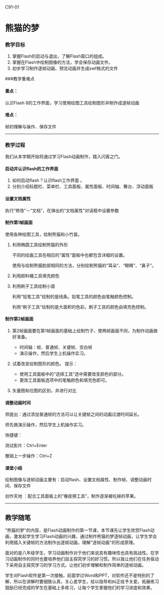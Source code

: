 C91-01

# 熊猫的梦

### 教学目标
1. 掌握Flash的启动与退出，了解Flash窗口的组成。
2. 掌握在Flash中绘制图像的方法，学会保存动画文件。
3. 初步学习制作逐帧动画、预览动画并生成swf格式的文件

###教学重难点
#### 重点：
认识Flash 8的工作界面，学习使用绘图工具绘制图形并制作成逐帧动画
#### 难点：
帧的理解与操作、保存文件

---

### 教学过程

我们从本学期开始将通过学习Flash动画制作，踏入闪客之门。

#### 启动并认识flash的工作界面 
1. 如何启动flash？认识flash工作界面 。 
2. 分别介绍标题栏、菜单栏、工具面板、属性面板、时间轴、舞台、浮动面板 


#### 设置文档属性 

执行“修改”－“文档”，在弹出的“文档属性”对话框中设置参数 

#### 制作第1帧画面 
使用各种绘图工具，绘制熊猫和小竹苗。 

1. 利用椭圆工具绘制熊猫的外形 

	不同的绘画工具在相应的“属性”面板中也都包含详细的设置。 

	使用与绘制熊猫脸部相同的方法，分别绘制熊猫的“耳朵”、“眼睛”、“鼻子”。 
2. 利用颜料桶工具填充颜色 
3. 利用刷子工具绘制小苗 
	
	利用“铅笔工具”绘制的是线条。铅笔工具的颜色由笔触颜色控制。 
	
	利用“刷子工具”绘制的是大面积的色彩。刷子工具的颜色由填充色控制。 


#### 制作第2帧画面 
1. 第2帧画面要在第1帧画面的基础上绘制竹子，使两帧画面不同，为制作动画做好准备。 

	- 时间轴：帧、普通帧、关键帧、空白帧 
	-  演示操作，然后学生上机操作实习。 
	
2. 试着改变绘制图形的颜色。 
提示： 
	- 使用工具面板中的“选择工具”选中需要改变颜色的部分。 
	-  更改工具面板选项中的笔触颜色和填充色即可。 

3. 矢量图和位图的区别，并进行对比 


#### 调整动画时间 
师提出：通过添加普通帧的方法可以让关键帧之间的动画过渡时间延长。 

师先做演示操作，然后学生上机操作实习。 

快捷键： 

测试影片：Ctrl+Enter 

撤销上一步操作：Ctrl+Z 


#### 课堂小结
绘制图像与逐帧动画主要有：启动flash、设置文档属性、制作帧、调整动画时间、保存文件 

创作天地 ：配合工具面板上的“橡皮擦工具”，制作逐渐被吃掉的苹果。 

---
## 教学随笔

"熊猫的梦"的内容，是Flash动画制作的第一节课，本节课先让学生欣赏Flash动画，激发起学生学习Flash动画的兴趣，通过制作熊猫的梦逐帧动画，让学生学会利用插入关键帧的方法制作出逐帧动画，理解"逐帧动画"的形成原理。

面对的是八年级学生，学习动画制作对于他们来说具有趣味性也具有挑战性。在学习动画制作的同时也要培养他们自主探究学习的好习惯。所以我让他们在任务驱动下采用自主探究学习的学习方式。让他们初步理解和制作简单的逐帧动画。

学生对Flash软件是第一次接触，前面学过Word和PPT，对软件还不是特别的了解，所以在讲解时要细致认真，关心差学生，给以指导和纠正给予关爱。拓展练习鼓励已经完成的学生在基础上多练习，让每个学生掌握他们的学习进度和效果。

